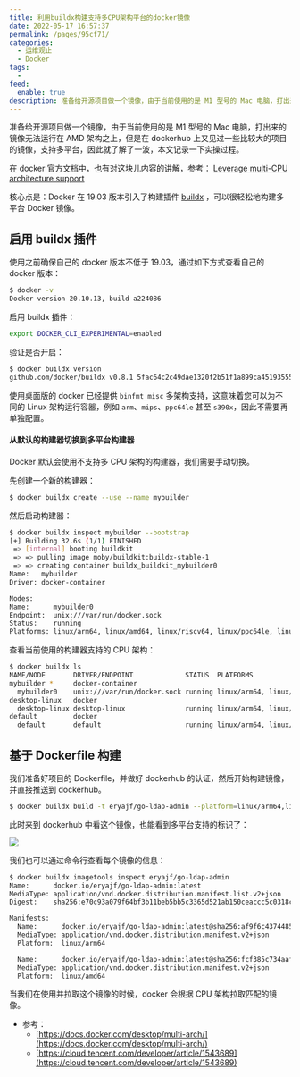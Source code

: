 ```yaml
---
title: 利用buildx构建支持多CPU架构平台的docker镜像
date: 2022-05-17 16:57:37
permalink: /pages/95cf71/
categories:
  - 运维观止
  - Docker
tags:
  -
feed:
  enable: true
description: 准备给开源项目做一个镜像，由于当前使用的是 M1 型号的 Mac 电脑，打出来的镜像无法运行在 AMD 架构之上，但是在 dockerhub 上又见过一些比较大的项目的镜像，支持多平台，因此就了解了一波，本文记录一下实操过程。
---
```


准备给开源项目做一个镜像，由于当前使用的是 M1 型号的 Mac 电脑，打出来的镜像无法运行在 AMD 架构之上，但是在 dockerhub 上又见过一些比较大的项目的镜像，支持多平台，因此就了解了一波，本文记录一下实操过程。

在 docker 官方文档中，也有对这块儿内容的讲解，参考： [Leverage multi-CPU architecture support](https://docs.docker.com/desktop/multi-arch/)

核心点是：Docker 在 19.03 版本引入了构建插件 [buildx](https://github.com/docker/buildx) ，可以很轻松地构建多平台 Docker 镜像。

## 启用 buildx 插件

使用之前确保自己的 docker 版本不低于 19.03，通过如下方式查看自己的 docker 版本：

```sh
$ docker -v
Docker version 20.10.13, build a224086
```

启用 buildx 插件：

```sh
export DOCKER_CLI_EXPERIMENTAL=enabled
```

验证是否开启：

```sh
$ docker buildx version
github.com/docker/buildx v0.8.1 5fac64c2c49dae1320f2b51f1a899ca451935554
```

使用桌面版的 docker 已经提供 `binfmt_misc` 多架构支持，这意味着您可以为不同的 Linux 架构运行容器，例如 `arm`、`mips`、`ppc64le` 甚至 `s390x`，因此不需要再单独配置。

#### 从默认的构建器切换到多平台构建器

Docker 默认会使用不支持多 CPU 架构的构建器，我们需要手动切换。

先创建一个新的构建器：

```sh
$ docker buildx create --use --name mybuilder
```

然后启动构建器：

```sh
$ docker buildx inspect mybuilder --bootstrap
[+] Building 32.6s (1/1) FINISHED
 => [internal] booting buildkit                                                                                                           32.5s
 => => pulling image moby/buildkit:buildx-stable-1                                                                                        31.8s
 => => creating container buildx_buildkit_mybuilder0                                                                                       0.7s
Name:   mybuilder
Driver: docker-container

Nodes:
Name:      mybuilder0
Endpoint:  unix:///var/run/docker.sock
Status:    running
Platforms: linux/arm64, linux/amd64, linux/riscv64, linux/ppc64le, linux/s390x, linux/386, linux/mips64le, linux/mips64, linux/arm/v7, linux/arm/v6
```

查看当前使用的构建器支持的 CPU 架构：

```sh
$ docker buildx ls
NAME/NODE       DRIVER/ENDPOINT             STATUS  PLATFORMS
mybuilder *     docker-container
  mybuilder0    unix:///var/run/docker.sock running linux/arm64, linux/amd64, linux/riscv64, linux/ppc64le, linux/s390x, linux/386, linux/mips64le, linux/mips64, linux/arm/v7, linux/arm/v6
desktop-linux   docker
  desktop-linux desktop-linux               running linux/arm64, linux/amd64, linux/riscv64, linux/ppc64le, linux/s390x, linux/386, linux/arm/v7, linux/arm/v6
default         docker
  default       default                     running linux/arm64, linux/amd64, linux/riscv64, linux/ppc64le, linux/s390x, linux/386, linux/arm/v7, linux/arm/v6
```

## 基于 Dockerfile 构建

我们准备好项目的 Dockerfile，并做好 dockerhub 的认证，然后开始构建镜像，并直接推送到 dockerhub。

```sh
$ docker buildx build -t eryajf/go-ldap-admin --platform=linux/arm64,linux/amd64 . --push
```

此时来到 dockerhub 中看这个镜像，也能看到多平台支持的标识了：

![](http://t.eryajf.net/imgs/2022/05/7b99d9255193df82.jpg)

我们也可以通过命令行查看每个镜像的信息：

```sh
$ docker buildx imagetools inspect eryajf/go-ldap-admin
Name:      docker.io/eryajf/go-ldap-admin:latest
MediaType: application/vnd.docker.distribution.manifest.list.v2+json
Digest:    sha256:e70c93a079f64bf3b11beb5bb5c3365d521ab150ceaccc5c0318ccc94945aa48

Manifests:
  Name:      docker.io/eryajf/go-ldap-admin:latest@sha256:af9f6c43744850e8430124cfa2a3d7faaa998b31e0db500e8e005d7916e3bec2
  MediaType: application/vnd.docker.distribution.manifest.v2+json
  Platform:  linux/arm64

  Name:      docker.io/eryajf/go-ldap-admin:latest@sha256:fcf385c734aaf1d7ee9ebc69925f457c6fae5c84df9beffb354b875b0cfc7409
  MediaType: application/vnd.docker.distribution.manifest.v2+json
  Platform:  linux/amd64
```

当我们在使用并拉取这个镜像的时候，docker 会根据 CPU 架构拉取匹配的镜像。


- 参考：
	- [https://docs.docker.com/desktop/multi-arch/](https://docs.docker.com/desktop/multi-arch/)
	- [https://cloud.tencent.com/developer/article/1543689](https://cloud.tencent.com/developer/article/1543689)
